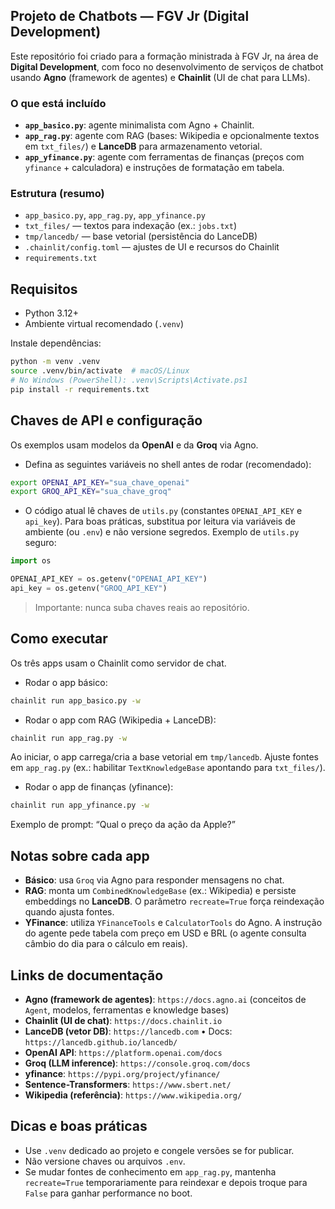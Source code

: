 ## Projeto de Chatbots — FGV Jr (Digital Development)

Este repositório foi criado para a formação ministrada à FGV Jr, na área de **Digital Development**, com foco no desenvolvimento de serviços de chatbot usando **Agno** (framework de agentes) e **Chainlit** (UI de chat para LLMs).

### O que está incluído
- **`app_basico.py`**: agente minimalista com Agno + Chainlit.
- **`app_rag.py`**: agente com RAG (bases: Wikipedia e opcionalmente textos em `txt_files/`) e **LanceDB** para armazenamento vetorial.
- **`app_yfinance.py`**: agente com ferramentas de finanças (preços com `yfinance` + calculadora) e instruções de formatação em tabela.

### Estrutura (resumo)
- `app_basico.py`, `app_rag.py`, `app_yfinance.py`
- `txt_files/` — textos para indexação (ex.: `jobs.txt`)
- `tmp/lancedb/` — base vetorial (persistência do LanceDB)
- `.chainlit/config.toml` — ajustes de UI e recursos do Chainlit
- `requirements.txt`

## Requisitos
- Python 3.12+
- Ambiente virtual recomendado (`.venv`)

Instale dependências:
```bash
python -m venv .venv
source .venv/bin/activate  # macOS/Linux
# No Windows (PowerShell): .venv\Scripts\Activate.ps1
pip install -r requirements.txt
```

## Chaves de API e configuração
Os exemplos usam modelos da **OpenAI** e da **Groq** via Agno.

- Defina as seguintes variáveis no shell antes de rodar (recomendado):
```bash
export OPENAI_API_KEY="sua_chave_openai"
export GROQ_API_KEY="sua_chave_groq"
```

- O código atual lê chaves de `utils.py` (constantes `OPENAI_API_KEY` e `api_key`). Para boas práticas, substitua por leitura via variáveis de ambiente (ou `.env`) e não versione segredos. Exemplo de `utils.py` seguro:
```python
import os

OPENAI_API_KEY = os.getenv("OPENAI_API_KEY")
api_key = os.getenv("GROQ_API_KEY")
```

> Importante: nunca suba chaves reais ao repositório.

## Como executar
Os três apps usam o Chainlit como servidor de chat.

- Rodar o app básico:
```bash
chainlit run app_basico.py -w
```

- Rodar o app com RAG (Wikipedia + LanceDB):
```bash
chainlit run app_rag.py -w
```
Ao iniciar, o app carrega/cria a base vetorial em `tmp/lancedb`. Ajuste fontes em `app_rag.py` (ex.: habilitar `TextKnowledgeBase` apontando para `txt_files/`).

- Rodar o app de finanças (yfinance):
```bash
chainlit run app_yfinance.py -w
```
Exemplo de prompt: “Qual o preço da ação da Apple?”

## Notas sobre cada app
- **Básico**: usa `Groq` via Agno para responder mensagens no chat.
- **RAG**: monta um `CombinedKnowledgeBase` (ex.: Wikipedia) e persiste embeddings no **LanceDB**. O parâmetro `recreate=True` força reindexação quando ajusta fontes.
- **YFinance**: utiliza `YFinanceTools` e `CalculatorTools` do Agno. A instrução do agente pede tabela com preço em USD e BRL (o agente consulta câmbio do dia para o cálculo em reais).

## Links de documentação
- **Agno (framework de agentes)**: `https://docs.agno.ai` (conceitos de `Agent`, modelos, ferramentas e knowledge bases)
- **Chainlit (UI de chat)**: `https://docs.chainlit.io`
- **LanceDB (vetor DB)**: `https://lancedb.com` • Docs: `https://lancedb.github.io/lancedb/`
- **OpenAI API**: `https://platform.openai.com/docs`
- **Groq (LLM inference)**: `https://console.groq.com/docs`
- **yfinance**: `https://pypi.org/project/yfinance/`
- **Sentence-Transformers**: `https://www.sbert.net/`
- **Wikipedia (referência)**: `https://www.wikipedia.org/`

## Dicas e boas práticas
- Use `.venv` dedicado ao projeto e congele versões se for publicar.
- Não versione chaves ou arquivos `.env`.
- Se mudar fontes de conhecimento em `app_rag.py`, mantenha `recreate=True` temporariamente para reindexar e depois troque para `False` para ganhar performance no boot.